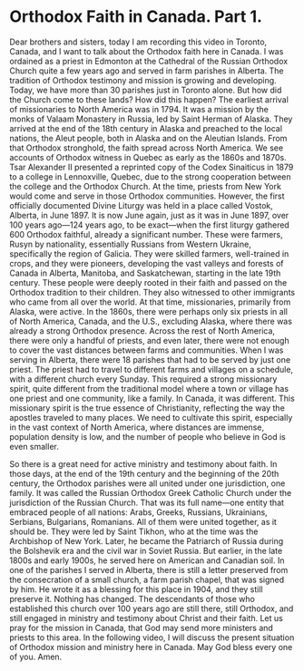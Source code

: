 # Orthodox Faith in Canada. Part 1.

Dear brothers and sisters, today I am recording this video in Toronto, Canada, and I want to talk about the Orthodox faith here in Canada. I was ordained as a priest in Edmonton at the Cathedral of the Russian Orthodox Church quite a few years ago and served in farm parishes in Alberta. The tradition of Orthodox testimony and mission is growing and developing. Today, we have more than 30 parishes just in Toronto alone. But how did the Church come to these lands? How did this happen? The earliest arrival of missionaries to North America was in 1794. It was a mission by the monks of Valaam Monastery in Russia, led by Saint Herman of Alaska. They arrived at the end of the 18th century in Alaska and preached to the local nations, the Aleut people, both in Alaska and on the Aleutian Islands. From that Orthodox stronghold, the faith spread across North America. We see accounts of Orthodox witness in Quebec as early as the 1860s and 1870s. Tsar Alexander II presented a reprinted copy of the Codex Sinaiticus in 1879 to a college in Lennoxville, Quebec, due to the strong cooperation between the college and the Orthodox Church. At the time, priests from New York would come and serve in those Orthodox communities. However, the first officially documented Divine Liturgy was held in a place called Vostok, Alberta, in June 1897. It is now June again, just as it was in June 1897, over 100 years ago—124 years ago, to be exact—when the first liturgy gathered 600 Orthodox faithful, already a significant number. These were farmers, Rusyn by nationality, essentially Russians from Western Ukraine, specifically the region of Galicia. They were skilled farmers, well-trained in crops, and they were pioneers, developing the vast valleys and forests of Canada in Alberta, Manitoba, and Saskatchewan, starting in the late 19th century. These people were deeply rooted in their faith and passed on the Orthodox tradition to their children. They also witnessed to other immigrants who came from all over the world. At that time, missionaries, primarily from Alaska, were active. In the 1860s, there were perhaps only six priests in all of North America, Canada, and the U.S., excluding Alaska, where there was already a strong Orthodox presence. Across the rest of North America, there were only a handful of priests, and even later, there were not enough to cover the vast distances between farms and communities. When I was serving in Alberta, there were 18 parishes that had to be served by just one priest. The priest had to travel to different farms and villages on a schedule, with a different church every Sunday. This required a strong missionary spirit, quite different from the traditional model where a town or village has one priest and one community, like a family. In Canada, it was different. This missionary spirit is the true essence of Christianity, reflecting the way the apostles traveled to many places. We need to cultivate this spirit, especially in the vast context of North America, where distances are immense, population density is low, and the number of people who believe in God is even smaller.

So there is a great need for active ministry and testimony about faith. In those days, at the end of the 19th century and the beginning of the 20th century, the Orthodox parishes were all united under one jurisdiction, one family. It was called the Russian Orthodox Greek Catholic Church under the jurisdiction of the Russian Church. That was its full name—one entity that embraced people of all nations: Arabs, Greeks, Russians, Ukrainians, Serbians, Bulgarians, Romanians. All of them were united together, as it should be. They were led by Saint Tikhon, who at the time was the Archbishop of New York. Later, he became the Patriarch of Russia during the Bolshevik era and the civil war in Soviet Russia. But earlier, in the late 1800s and early 1900s, he served here on American and Canadian soil. In one of the parishes I served in Alberta, there is still a letter preserved from the consecration of a small church, a farm parish chapel, that was signed by him. He wrote it as a blessing for this place in 1904, and they still preserve it. Nothing has changed. The descendants of those who established this church over 100 years ago are still there, still Orthodox, and still engaged in ministry and testimony about Christ and their faith. Let us pray for the mission in Canada, that God may send more ministers and priests to this area. In the following video, I will discuss the present situation of Orthodox mission and ministry here in Canada. May God bless every one of you. Amen.

